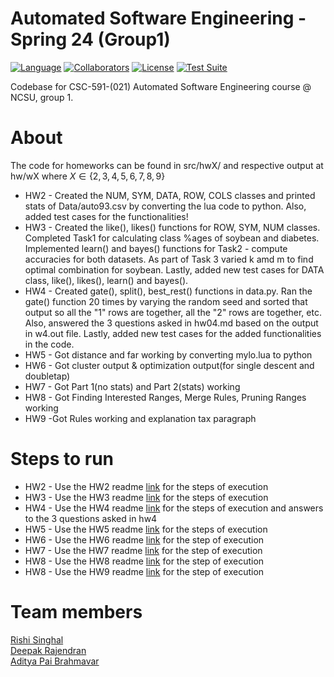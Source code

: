 # Automated Software Engineering - Spring 24 (Group1)
[![Language](https://img.shields.io/badge/Language-Python-orange.svg?style=flat)](https://github.com/search?q=repo%3Aadipai%2Fase24++language%3APython&type=code)
[![Collaborators](https://img.shields.io/badge/Collaborators-3-purple.svg?style=flat)](https://github.com/adipai/ase24/graphs/contributors)
[![License](https://img.shields.io/badge/License-MIT-blue.svg?style=flat)](https://github.com/adipai/ase24/blob/main/LICENSE.txt)
[![Test Suite](https://github.com/adipai/ase24/actions/workflows/run_test_suite.yml/badge.svg)](https://github.com/adipai/ase24/actions/workflows/run_test_suite.yml)

Codebase for CSC-591-(021) Automated Software Engineering course @ NCSU, group 1.

# About
The code for homeworks can be found in src/hwX/ and respective output at hw/wX where $X \in \{2,3,4,5,6,7,8,9\}$ <br/>

* HW2 - Created the NUM, SYM, DATA, ROW, COLS classes and printed stats of Data/auto93.csv by converting the lua code to python. Also, added test cases for the functionalities!<br/>
* HW3 - Created the like(), likes() functions for ROW, SYM, NUM classes. Completed Task1 for calculating class %ages of soybean and diabetes. Implemented learn() and bayes() functions for Task2 - compute accuracies for both datasets. As part of Task 3 varied k amd m to find optimal combination for soybean. Lastly, added new test cases for DATA class, like(), likes(), learn() and bayes().<br/>
* HW4 - Created gate(), split(), best_rest() functions in data.py. Ran the gate() function 20 times by varying the random seed and sorted that output so all the "1" rows are together, all the "2" rows are together, etc. Also, answered the 3 questions asked in hw04.md based on the output in w4.out file. Lastly, added new test cases for the added functionalities in the code. <br/>
* HW5 - Got distance and far working by converting mylo.lua to python <br/>
* HW6 - Got cluster output & optimization output(for single descent and doubletap)<br/> 
* HW7 - Got Part 1(no stats) and Part 2(stats) working <br/> 
* HW8 - Got Finding Interested Ranges, Merge Rules, Pruning Ranges working<br/>
* HW9 -Got Rules working and explanation tax paragraph<br/>

# Steps to run
* HW2 - Use the HW2 readme [link](https://github.com/adipai/ase24/tree/main/src/hw2#readme) for the steps of execution<br/>
* HW3 - Use the HW3 readme [link](https://github.com/adipai/ase24/tree/main/src/hw3#readme) for the steps of execution<br/>
* HW4 - Use the HW4 readme [link](https://github.com/adipai/ase24/tree/main/src/hw4#readme) for the steps of execution and answers to the 3 questions asked in hw4<br/>
* HW5 - Use the HW5 readme [link](https://github.com/adipai/ase24/tree/main/src/hw5#readme) for the steps of execution<br/>
* HW6 - Use the HW6 readme [link](https://github.com/adipai/ase24/blob/main/src/hw6/readme.md) for the step of execution<br/>
* HW7 - Use the HW7 readme [link](https://github.com/adipai/ase24/blob/main/src/hw7/readme.md) for the step of execution<br/>
* HW8 - Use the HW8 readme [link](https://github.com/adipai/ase24/blob/main/src/hw8/readme.md) for the step of execution<br/>
* HW8 - Use the HW9 readme [link](https://github.com/adipai/ase24/blob/main/src/hw9/readme.md) for the step of execution<br/>

# Team members
[Rishi Singhal](https://www.linkedin.com/in/rishi-singhal1101/)<br/>
[Deepak Rajendran](https://www.linkedin.com/in/deepr41)<br/>
[Aditya Pai Brahmavar](https://www.linkedin.com/in/adityapai16/)<br/>
